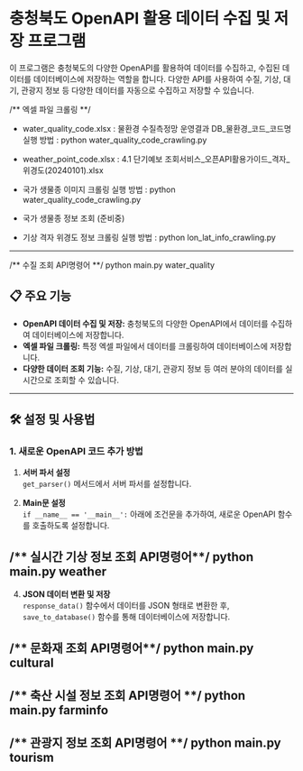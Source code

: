 # 충청북도 OpenAPI 활용 데이터 수집 및 저장 프로그램

이 프로그램은 충청북도의 다양한 OpenAPI를 활용하여 데이터를 수집하고, 수집된 데이터를 데이터베이스에 저장하는 역할을 합니다. 다양한 API를 사용하여 수질, 기상, 대기, 관광지 정보 등 다양한 데이터를 자동으로 수집하고 저장할 수 있습니다.


/**  엑셀 파일 크롤링  **/
-  water_quality_code.xlsx : 물환경 수질측정망 운영결과 DB_물환경_코드_코드명
실행 방법 : python water_quality_code_crawling.py

-  weather_point_code.xlsx : 4.1 단기예보 조회서비스_오픈API활용가이드_격자_위경도(20240101).xlsx

- 국가 생물종 이미지 크롤링
실행 방법 : python water_quality_code_crawling.py

- 국가 생물종 정보 조회 (준비중)

- 기상 격자 위경도 정보 크롤링
실행 방법 : python lon_lat_info_crawling.py



--------------------------------------------------------
/**  수질 조회 API명령어  **/
python main.py water_quality

## 📋 주요 기능

- **OpenAPI 데이터 수집 및 저장:** 충청북도의 다양한 OpenAPI에서 데이터를 수집하여 데이터베이스에 저장합니다.
- **엑셀 파일 크롤링:** 특정 엑셀 파일에서 데이터를 크롤링하여 데이터베이스에 저장합니다.
- **다양한 데이터 조회 기능:** 수질, 기상, 대기, 관광지 정보 등 여러 분야의 데이터를 실시간으로 조회할 수 있습니다.

---

## 🛠 설정 및 사용법

### 1. 새로운 OpenAPI 코드 추가 방법

1. **서버 파서 설정**  
   `get_parser()` 메서드에서 서버 파서를 설정합니다.

2. **Main문 설정**  
   `if __name__ == '__main__':` 아래에 조건문을 추가하여, 새로운 OpenAPI 함수를 호출하도록 설정합니다.


/** 실시간 기상 정보 조회 API명령어**/
python main.py weather
--------------------------------------------------------

4. **JSON 데이터 변환 및 저장**  
   `response_data()` 함수에서 데이터를 JSON 형태로 변환한 후, `save_to_database()` 함수를 통해 데이터베이스에 저장합니다.

/** 문화재 조회 API명령어**/
python main.py cultural
--------------------------------------------------------

/** 축산 시설 정보 조회 API명령어 **/
python main.py farminfo
--------------------------------------------------------


/** 관광지 정보  조회 API명령어 **/
python main.py tourism
--------------------------------------------------------

